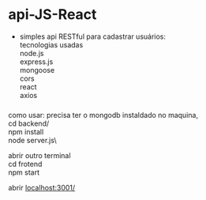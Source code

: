 ﻿# api-JS-React
* simples api RESTful para cadastrar usuários:\
tecnologias usadas\
node.js\
express.js\
mongoose\
cors\
react \
axios
###
como usar:
precisa ter o  mongodb instaldado no maquina,\
cd backend/\
npm install\
node server.js\

abrir outro terminal\
cd frotend\
npm start

abrir [localhost:3001/](http://localhost:3001)


